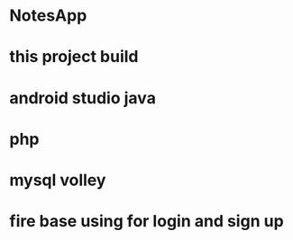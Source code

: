 # NotesApp
# this project build
# android studio java
# php
# mysql volley
# fire base using for login and sign up
